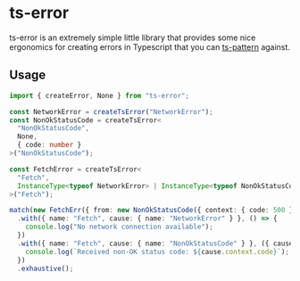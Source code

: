 # ts-error

ts-error is an extremely simple little library that provides some nice ergonomics for creating errors in Typescript that you can [ts-pattern][ts-pattern] against.

[ts-pattern]: https://github.com/gvergnaud/ts-pattern

## Usage

```ts
import { createError, None } from "ts-error";

const NetworkError = createTsError("NetworkError");
const NonOkStatusCode = createTsError<
  "NonOkStatusCode",
  None,
  { code: number }
>("NonOkStatusCode");

const FetchError = createTsError<
  "Fetch",
  InstanceType<typeof NetworkError> | InstanceType<typeof NonOkStatusCode>
>("Fetch");

match(new FetchErr({ from: new NonOkStatusCode({ context: { code: 500 } }) }))
  .with({ name: "Fetch", cause: { name: "NetworkError" } }, () => {
    console.log("No network connection available");
  })
  .with({ name: "Fetch", cause: { name: "NonOkStatusCode" } }, ({ cause }) => {
    console.log(`Received non-OK status code: ${cause.context.code}`);
  })
  .exhaustive();
```
